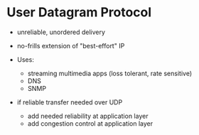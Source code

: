 # User Datagram Protocol
- unreliable, unordered delivery
- no-frills extension of "best-effort" IP

- Uses:
	- streaming multimedia apps (loss tolerant, rate sensitive)
	- DNS
	- SNMP
- if reliable transfer needed over UDP
	- add needed reliability at application layer
	- add congestion control at application layer